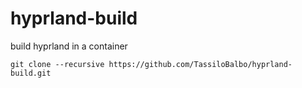 # hyprland-build
build hyprland in a container

```
git clone --recursive https://github.com/TassiloBalbo/hyprland-build.git
```

